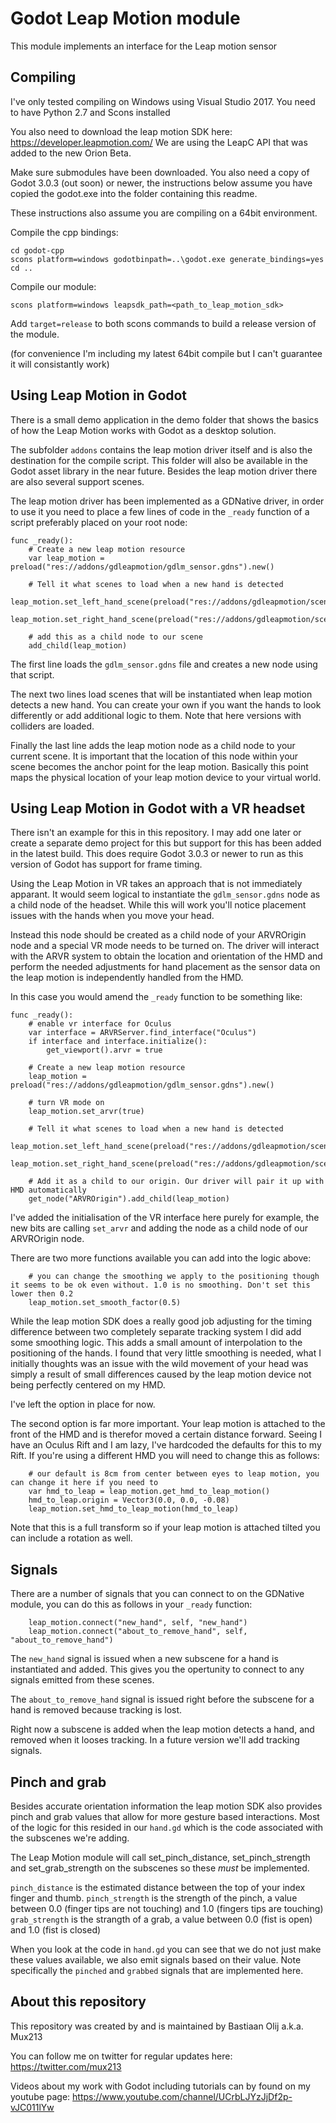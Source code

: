 # Godot Leap Motion module

This module implements an interface for the Leap motion sensor

Compiling
---------

I've only tested compiling on Windows using Visual Studio 2017.
You need to have Python 2.7 and Scons installed

You also need to download the leap motion SDK here:
https://developer.leapmotion.com/
We are using the LeapC API that was added to the new Orion Beta.

Make sure submodules have been downloaded.
You also need a copy of Godot 3.0.3 (out soon) or newer, the instructions below assume you have copied the godot.exe into the folder containing this readme.

These instructions also assume you are compiling on a 64bit environment.

Compile the cpp bindings:
```
cd godot-cpp
scons platform=windows godotbinpath=..\godot.exe generate_bindings=yes
cd ..
```

Compile our module:
```
scons platform=windows leapsdk_path=<path_to_leap_motion_sdk>
```

Add ```target=release``` to both scons commands to build a release version of the module.

(for convenience I'm including my latest 64bit compile but I can't guarantee it will consistantly work)

Using Leap Motion in Godot
--------------------------
There is a small demo application in the demo folder that shows the basics of how the Leap Motion works with Godot as a desktop solution.

The subfolder ```addons``` contains the leap motion driver itself and is also the destination for the compile script. This folder will also be available in the Godot asset library in the near future.
Besides the leap motion driver there are also several support scenes.

The leap motion driver has been implemented as a GDNative driver, in order to use it you need to place a few lines of code in the ```_ready``` function of a script preferably placed on your root node:

```
func _ready():
	# Create a new leap motion resource
	var leap_motion = preload("res://addons/gdleapmotion/gdlm_sensor.gdns").new()
	
	# Tell it what scenes to load when a new hand is detected
	leap_motion.set_left_hand_scene(preload("res://addons/gdleapmotion/scenes/left_hand_with_collisions.tscn"))
	leap_motion.set_right_hand_scene(preload("res://addons/gdleapmotion/scenes/right_hand_with_collisions.tscn"))
	
	# add this as a child node to our scene
	add_child(leap_motion)
```

The first line loads the ```gdlm_sensor.gdns``` file and creates a new node using that script.

The next two lines load scenes that will be instantiated when leap motion detects a new hand. You can create your own if you want the hands to look differently or add additional logic to them. Note that here versions with colliders are loaded.

Finally the last line adds the leap motion node as a child node to your current scene. It is important that the location of this node within your scene becomes the anchor point for the leap motion. Basically this point maps the physical location of your leap motion device to your virtual world.

Using Leap Motion in Godot with a VR headset
--------------------------------------------
There isn't an example for this in this repository. I may add one later or create a separate demo project for this but support for this has been added in the latest build. This does require Godot 3.0.3 or newer to run as this version of Godot has support for frame timing.

Using the Leap Motion in VR takes an approach that is not immediately apparant. It would seem logical to instantiate the ```gdlm_sensor.gdns``` node as a child node of the headset. While this will work you'll notice placement issues with the hands when you move your head.

Instead this node should be created as a child node of your ARVROrigin node and a special VR mode needs to be turned on. The driver will interact with the ARVR system to obtain the location and orientation of the HMD and perform the needed adjustments for hand placement as the sensor data on the leap motion is independently handled from the HMD.

In this case you would amend the ```_ready``` function to be something like:
```
func _ready():
	# enable vr interface for Oculus
	var interface = ARVRServer.find_interface("Oculus")
	if interface and interface.initialize():
		get_viewport().arvr = true
	
	# Create a new leap motion resource
	leap_motion = preload("res://addons/gdleapmotion/gdlm_sensor.gdns").new()

	# turn VR mode on
	leap_motion.set_arvr(true)
		
	# Tell it what scenes to load when a new hand is detected
	leap_motion.set_left_hand_scene(preload("res://addons/gdleapmotion/scenes/left_hand_with_collisions.tscn"))
	leap_motion.set_right_hand_scene(preload("res://addons/gdleapmotion/scenes/right_hand_with_collisions.tscn"))
	
	# Add it as a child to our origin. Our driver will pair it up with HMD automatically
	get_node("ARVROrigin").add_child(leap_motion)

```

I've added the initialisation of the VR interface here purely for example, the new bits are calling ```set_arvr``` and adding the node as a child node of our ARVROrigin node.

There are two more functions available you can add into the logic above:
```
	# you can change the smoothing we apply to the positioning though it seems to be ok even without. 1.0 is no smoothing. Don't set this lower then 0.2
	leap_motion.set_smooth_factor(0.5)
```
While the leap motion SDK does a really good job adjusting for the timing difference between two completely separate tracking system I did add some smoothing logic. This adds a small amount of interpolation to the positioning of the hands. I found that very little smoothing is needed, what I initially thoughts was an issue with the wild movement of your head was simply a result of small differences caused by the leap motion device not being perfectly centered on my HMD. 

I've left the option in place for now.

The second option is far more important. Your leap motion is attached to the front of the HMD and is therefor moved a certain distance forward. Seeing I have an Oculus Rift and I am lazy, I've hardcoded the defaults for this to my Rift. If you're using a different HMD you will need to change this as follows:
```
	# our default is 8cm from center between eyes to leap motion, you can change it here if you need to
	var hmd_to_leap = leap_motion.get_hmd_to_leap_motion()
	hmd_to_leap.origin = Vector3(0.0, 0.0, -0.08)
	leap_motion.set_hmd_to_leap_motion(hmd_to_leap)
```
Note that this is a full transform so if your leap motion is attached tilted you can include a rotation as well.

Signals
-------
There are a number of signals that you can connect to on the GDNative module, you can do this as follows in your ```_ready``` function:
```
	leap_motion.connect("new_hand", self, "new_hand")
	leap_motion.connect("about_to_remove_hand", self, "about_to_remove_hand")
```

The ```new_hand``` signal is issued when a new subscene for a hand is instantiated and added. This gives you the opertunity to connect to any signals emitted from these scenes.

The ```about_to_remove_hand``` signal is issued right before the subscene for a hand is removed because tracking is lost.

Right now a subscene is added when the leap motion detects a hand, and removed when it looses tracking. In a future version we'll add tracking signals. 

Pinch and grab
--------------
Besides accurate orientation information the leap motion SDK also provides pinch and grab values that allow for more gesture based interactions. Most of the logic for this resided in our ```hand.gd``` which is the code associated with the subscenes we're adding.

The Leap Motion module will call set_pinch_distance, set_pinch_strength and set_grab_strength on the subscenes so these *must* be implemented.

```pinch_distance``` is the estimated distance between the top of your index finger and thumb.
```pinch_strength``` is the strength of the pinch, a value between 0.0 (finger tips are not touching) and 1.0 (fingers tips are touching)
```grab_strength``` is the strangth of a grab, a value between 0.0 (fist is open) and 1.0 (fist is closed)

When you look at the code in ```hand.gd``` you can see that we do not just make these values available, we also emit signals based on their value. Note specifically the ```pinched``` and ```grabbed``` signals that are implemented here.

About this repository
---------------------
This repository was created by and is maintained by Bastiaan Olij a.k.a. Mux213

You can follow me on twitter for regular updates here:
https://twitter.com/mux213

Videos about my work with Godot including tutorials can by found on my youtube page:
https://www.youtube.com/channel/UCrbLJYzJjDf2p-vJC011lYw
